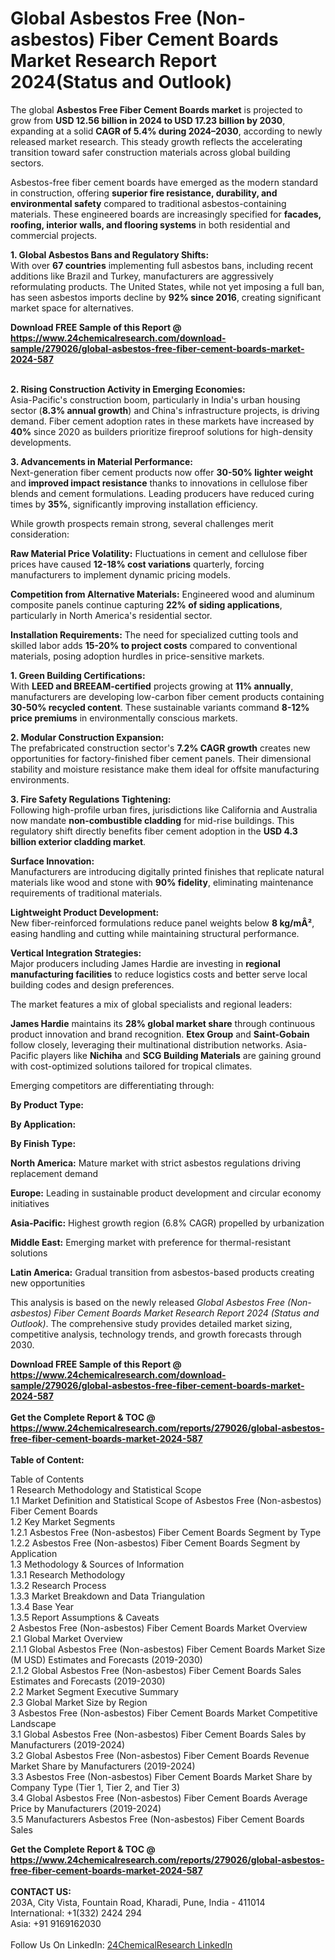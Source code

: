 <h1>Global Asbestos Free (Non-asbestos) Fiber Cement Boards Market Research Report 2024(Status and Outlook)</h1><p>The global <strong>Asbestos Free Fiber Cement Boards market</strong> is projected to grow from <strong>USD 12.56 billion in 2024 to USD 17.23 billion by 2030</strong>, expanding at a solid <strong>CAGR of 5.4% during 2024–2030</strong>, according to newly released market research. This steady growth reflects the accelerating transition toward safer construction materials across global building sectors.</p><p>Asbestos-free fiber cement boards have emerged as the modern standard in construction, offering <strong>superior fire resistance, durability, and environmental safety</strong> compared to traditional asbestos-containing materials. These engineered boards are increasingly specified for <strong>facades, roofing, interior walls, and flooring systems</strong> in both residential and commercial projects.</p><p><strong>1. Global Asbestos Bans and Regulatory Shifts:</strong><br>
With over <strong>67 countries</strong> implementing full asbestos bans, including recent additions like Brazil and Turkey, manufacturers are aggressively reformulating products. The United States, while not yet imposing a full ban, has seen asbestos imports decline by <strong>92% since 2016</strong>, creating significant market space for alternatives.</p><div><b>Download FREE Sample of this Report @ 
            <a href="https://www.24chemicalresearch.com/download-sample/279026/global-asbestos-free-fiber-cement-boards-market-2024-587">
            https://www.24chemicalresearch.com/download-sample/279026/global-asbestos-free-fiber-cement-boards-market-2024-587</a></b></div><br><p><strong>2. Rising Construction Activity in Emerging Economies:</strong><br>
Asia-Pacific's construction boom, particularly in India's urban housing sector (<strong>8.3% annual growth</strong>) and China's infrastructure projects, is driving demand. Fiber cement adoption rates in these markets have increased by <strong>40%</strong> since 2020 as builders prioritize fireproof solutions for high-density developments.</p><p><strong>3. Advancements in Material Performance:</strong><br>
Next-generation fiber cement products now offer <strong>30-50% lighter weight</strong> and <strong>improved impact resistance</strong> thanks to innovations in cellulose fiber blends and cement formulations. Leading producers have reduced curing times by <strong>35%</strong>, significantly improving installation efficiency.</p><p>While growth prospects remain strong, several challenges merit consideration:</p><p><strong>Raw Material Price Volatility:</strong> Fluctuations in cement and cellulose fiber prices have caused <strong>12-18% cost variations</strong> quarterly, forcing manufacturers to implement dynamic pricing models.</p><p><strong>Competition from Alternative Materials:</strong> Engineered wood and aluminum composite panels continue capturing <strong>22% of siding applications</strong>, particularly in North America's residential sector.</p><p><strong>Installation Requirements:</strong> The need for specialized cutting tools and skilled labor adds <strong>15-20% to project costs</strong> compared to conventional materials, posing adoption hurdles in price-sensitive markets.</p><p><strong>1. Green Building Certifications:</strong><br>
With <strong>LEED and BREEAM-certified</strong> projects growing at <strong>11% annually</strong>, manufacturers are developing low-carbon fiber cement products containing <strong>30-50% recycled content</strong>. These sustainable variants command <strong>8-12% price premiums</strong> in environmentally conscious markets.</p><p><strong>2. Modular Construction Expansion:</strong><br>
The prefabricated construction sector's <strong>7.2% CAGR growth</strong> creates new opportunities for factory-finished fiber cement panels. Their dimensional stability and moisture resistance make them ideal for offsite manufacturing environments.</p><p><strong>3. Fire Safety Regulations Tightening:</strong><br>
Following high-profile urban fires, jurisdictions like California and Australia now mandate <strong>non-combustible cladding</strong> for mid-rise buildings. This regulatory shift directly benefits fiber cement adoption in the <strong>USD 4.3 billion exterior cladding market</strong>.</p><p><strong>Surface Innovation:</strong><br>
	Manufacturers are introducing digitally printed finishes that replicate natural materials like wood and stone with <strong>90% fidelity</strong>, eliminating maintenance requirements of traditional materials.</p><p><strong>Lightweight Product Development:</strong><br>
	New fiber-reinforced formulations reduce panel weights below <strong>8 kg/mÂ²</strong>, easing handling and cutting while maintaining structural performance.</p><p><strong>Vertical Integration Strategies:</strong><br>
	Major producers including James Hardie are investing in <strong>regional manufacturing facilities</strong> to reduce logistics costs and better serve local building codes and design preferences.</p><p>The market features a mix of global specialists and regional leaders:</p><p><strong>James Hardie</strong> maintains its <strong>28% global market share</strong> through continuous product innovation and brand recognition. <strong>Etex Group</strong> and <strong>Saint-Gobain</strong> follow closely, leveraging their multinational distribution networks. Asia-Pacific players like <strong>Nichiha</strong> and <strong>SCG Building Materials</strong> are gaining ground with cost-optimized solutions tailored for tropical climates.</p><p>Emerging competitors are differentiating through:</p><p><strong>By Product Type:</strong></p><p><strong>By Application:</strong></p><p><strong>By Finish Type:</strong></p><p><strong>North America:</strong> Mature market with strict asbestos regulations driving replacement demand</p><p><strong>Europe:</strong> Leading in sustainable product development and circular economy initiatives</p><p><strong>Asia-Pacific:</strong> Highest growth region (6.8% CAGR) propelled by urbanization</p><p><strong>Middle East:</strong> Emerging market with preference for thermal-resistant solutions</p><p><strong>Latin America:</strong> Gradual transition from asbestos-based products creating new opportunities</p><p>This analysis is based on the newly released <em>Global Asbestos Free (Non-asbestos) Fiber Cement Boards Market Research Report 2024 (Status and Outlook)</em>. The comprehensive study provides detailed market sizing, competitive analysis, technology trends, and growth forecasts through 2030.</p><div><b>Download FREE Sample of this Report @ 
            <a href="https://www.24chemicalresearch.com/download-sample/279026/global-asbestos-free-fiber-cement-boards-market-2024-587">
            https://www.24chemicalresearch.com/download-sample/279026/global-asbestos-free-fiber-cement-boards-market-2024-587</a></b></div><br><div><b>Get the Complete Report & TOC @ 
            <a href="https://www.24chemicalresearch.com/reports/279026/global-asbestos-free-fiber-cement-boards-market-2024-587">
            https://www.24chemicalresearch.com/reports/279026/global-asbestos-free-fiber-cement-boards-market-2024-587</a></b></div><br>
            <b>Table of Content:</b><p>Table of Contents<br />
 1 Research Methodology and Statistical Scope<br />
 1.1 Market Definition and Statistical Scope of Asbestos Free (Non-asbestos) Fiber Cement Boards<br />
 1.2 Key Market Segments<br />
 1.2.1 Asbestos Free (Non-asbestos) Fiber Cement Boards Segment by Type<br />
 1.2.2 Asbestos Free (Non-asbestos) Fiber Cement Boards Segment by Application<br />
 1.3 Methodology & Sources of Information<br />
 1.3.1 Research Methodology<br />
 1.3.2 Research Process<br />
 1.3.3 Market Breakdown and Data Triangulation<br />
 1.3.4 Base Year<br />
 1.3.5 Report Assumptions & Caveats<br />
 2 Asbestos Free (Non-asbestos) Fiber Cement Boards Market Overview<br />
 2.1 Global Market Overview<br />
 2.1.1 Global Asbestos Free (Non-asbestos) Fiber Cement Boards Market Size (M USD) Estimates and Forecasts (2019-2030)<br />
 2.1.2 Global Asbestos Free (Non-asbestos) Fiber Cement Boards Sales Estimates and Forecasts (2019-2030)<br />
 2.2 Market Segment Executive Summary<br />
 2.3 Global Market Size by Region<br />
 3 Asbestos Free (Non-asbestos) Fiber Cement Boards Market Competitive Landscape<br />
 3.1 Global Asbestos Free (Non-asbestos) Fiber Cement Boards Sales by Manufacturers (2019-2024)<br />
 3.2 Global Asbestos Free (Non-asbestos) Fiber Cement Boards Revenue Market Share by Manufacturers (2019-2024)<br />
 3.3 Asbestos Free (Non-asbestos) Fiber Cement Boards Market Share by Company Type (Tier 1, Tier 2, and Tier 3)<br />
 3.4 Global Asbestos Free (Non-asbestos) Fiber Cement Boards Average Price by Manufacturers (2019-2024)<br />
 3.5 Manufacturers Asbestos Free (Non-asbestos) Fiber Cement Boards Sales</p><div><b>Get the Complete Report & TOC @ 
            <a href="https://www.24chemicalresearch.com/reports/279026/global-asbestos-free-fiber-cement-boards-market-2024-587">
            https://www.24chemicalresearch.com/reports/279026/global-asbestos-free-fiber-cement-boards-market-2024-587</a></b></div><br><b>CONTACT US:</b><br>
            203A, City Vista, Fountain Road, Kharadi, Pune, India - 411014<br>
            International: +1(332) 2424 294<br>
            Asia: +91 9169162030 <br><br>
            Follow Us On LinkedIn: <a href="https://www.linkedin.com/company/24chemicalresearch/">24ChemicalResearch LinkedIn</a>